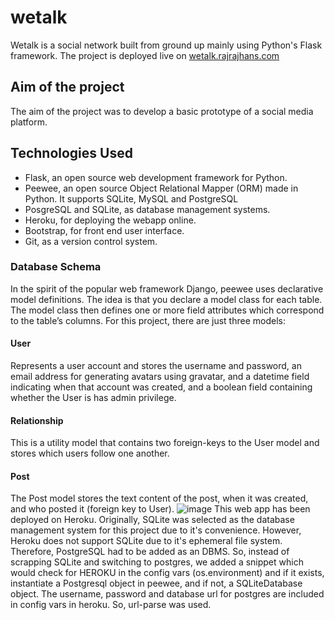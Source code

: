 # wetalk
Wetalk is a social network built from ground up mainly using Python's Flask framework. 
The project is deployed live on [wetalk.rajrajhans.com](http://wetalk.rajrajhans.com/home)

## Aim of the project
The aim of the project was to develop a basic prototype of a social media platform.

## Technologies Used
- Flask, an open source web development framework for Python.
- Peewee, an open source Object Relational Mapper (ORM) made in Python. It supports SQLite, MySQL and PostgreSQL
- PosgreSQL and SQLite, as database management systems.
- Heroku, for deploying the webapp online.
- Bootstrap, for front end user interface.
- Git, as a version control system.

### Database Schema
In the spirit of the popular web framework Django, peewee uses declarative model definitions. The idea is that you declare a model class for each table. The model class then defines one or more field attributes which correspond to the table’s columns. For this project, there are just three models:
#### User
Represents a user account and stores the username and password, an email address for generating avatars using gravatar, and a datetime field indicating when that account was created, and a boolean field containing whether the User is has admin privilege.
#### Relationship
This is a utility model that contains two foreign-keys to the User model and stores which users follow one another.
#### Post
The Post model stores the text content of the post, when it was created, and who posted it (foreign key to User).
![image](http://wetalk.rajrajhans.com/static/img/relation.jpg)
This web app has been deployed on Heroku. Originally, SQLite was selected as the database management system for this project due to it's convenience. However, Heroku does not support SQLite due to it's ephemeral file system. Therefore, PostgreSQL had to be added as an DBMS. So, instead of scrapping SQLite and switching to postgres, we added a snippet which would check for HEROKU in the config vars (os.environment) and if it exists, instantiate a Postgresql object in peewee, and if not, a SQLiteDatabase object. The username, password and database url for postgres are included in config vars in heroku. So, url-parse was used.
